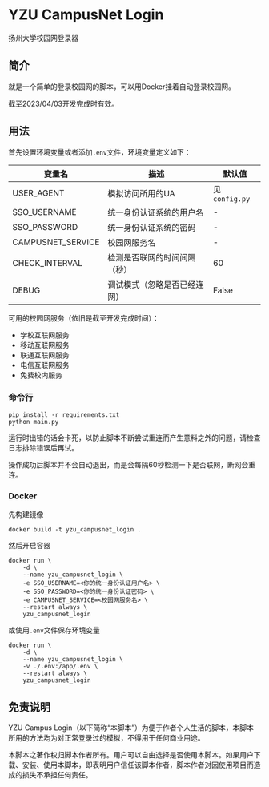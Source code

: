 # YZU CampusNet Login

扬州大学校园网登录器

## 简介

就是一个简单的登录校园网的脚本，可以用Docker挂着自动登录校园网。

截至2023/04/03开发完成时有效。

## 用法

首先设置环境变量或者添加`.env`文件，环境变量定义如下：

|变量名|描述|默认值|
|-|-|-|
|USER_AGENT|模拟访问所用的UA|见`config.py`|
|SSO_USERNAME|统一身份认证系统的用户名|-|
|SSO_PASSWORD|统一身份认证系统的密码|-|
|CAMPUSNET_SERVICE|校园网服务名|-|
|CHECK_INTERVAL|检测是否联网的时间间隔（秒）|60|
|DEBUG|调试模式（忽略是否已经连网）|False|

可用的校园网服务（依旧是截至开发完成时间）：

- 学校互联网服务
- 移动互联网服务
- 联通互联网服务
- 电信互联网服务
- 免费校内服务

### 命令行

```shell
pip install -r requirements.txt
python main.py
```

运行时出错的话会卡死，以防止脚本不断尝试重连而产生意料之外的问题，请检查日志排除错误后再试。

操作成功后脚本并不会自动退出，而是会每隔60秒检测一下是否联网，断网会重连。


### Docker

先构建镜像

```shell
docker build -t yzu_campusnet_login .
```

然后开启容器

```shell
docker run \
    -d \
    --name yzu_campusnet_login \
    -e SSO_USERNAME=<你的统一身份认证用户名> \
    -e SSO_PASSWORD=<你的统一身份认证密码> \
    -e CAMPUSNET_SERVICE=<校园网服务名> \
    --restart always \
    yzu_campusnet_login
```

或使用`.env`文件保存环境变量

```shell
docker run \
    -d \
    --name yzu_campusnet_login \
    -v ./.env:/app/.env \
    --restart always \
    yzu_campusnet_login
```

## 免责说明

YZU Campus Login（以下简称“本脚本”）为便于作者个人生活的脚本，本脚本所用的方法均为对正常登录过的模拟，不得用于任何商业用途。

本脚本之著作权归脚本作者所有。用户可以自由选择是否使用本脚本。如果用户下载、安装、使用本脚本，即表明用户信任该脚本作者，脚本作者对因使用项目而造成的损失不承担任何责任。
